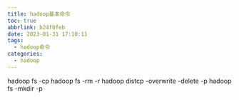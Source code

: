 ```yaml
---
title: hadoop基本命令
toc: true
abbrlink: b24f0feb
date: 2023-01-31 17:10:11
tags: 
  - hadoop命令
categories: 
  - hadoop
---
```




hadoop fs -cp
hadoop fs -rm -r
hadoop distcp -overwrite -delete -p 
hadoop fs -mkdir -p 